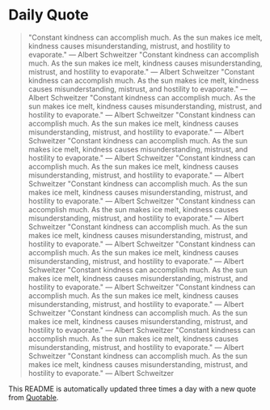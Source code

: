 # Daily Quote

> "Constant kindness can accomplish much. As the sun makes ice melt, kindness causes misunderstanding, mistrust, and hostility to evaporate."
> — Albert Schweitzer
> "Constant kindness can accomplish much. As the sun makes ice melt, kindness causes misunderstanding, mistrust, and hostility to evaporate."
> — Albert Schweitzer
> "Constant kindness can accomplish much. As the sun makes ice melt, kindness causes misunderstanding, mistrust, and hostility to evaporate."
> — Albert Schweitzer
> "Constant kindness can accomplish much. As the sun makes ice melt, kindness causes misunderstanding, mistrust, and hostility to evaporate."
> — Albert Schweitzer
> "Constant kindness can accomplish much. As the sun makes ice melt, kindness causes misunderstanding, mistrust, and hostility to evaporate."
> — Albert Schweitzer
> "Constant kindness can accomplish much. As the sun makes ice melt, kindness causes misunderstanding, mistrust, and hostility to evaporate."
> — Albert Schweitzer
> "Constant kindness can accomplish much. As the sun makes ice melt, kindness causes misunderstanding, mistrust, and hostility to evaporate."
> — Albert Schweitzer
> "Constant kindness can accomplish much. As the sun makes ice melt, kindness causes misunderstanding, mistrust, and hostility to evaporate."
> — Albert Schweitzer
> "Constant kindness can accomplish much. As the sun makes ice melt, kindness causes misunderstanding, mistrust, and hostility to evaporate."
> — Albert Schweitzer
> "Constant kindness can accomplish much. As the sun makes ice melt, kindness causes misunderstanding, mistrust, and hostility to evaporate."
> — Albert Schweitzer
> "Constant kindness can accomplish much. As the sun makes ice melt, kindness causes misunderstanding, mistrust, and hostility to evaporate."
> — Albert Schweitzer
> "Constant kindness can accomplish much. As the sun makes ice melt, kindness causes misunderstanding, mistrust, and hostility to evaporate."
> — Albert Schweitzer
> "Constant kindness can accomplish much. As the sun makes ice melt, kindness causes misunderstanding, mistrust, and hostility to evaporate."
> — Albert Schweitzer
> "Constant kindness can accomplish much. As the sun makes ice melt, kindness causes misunderstanding, mistrust, and hostility to evaporate."
> — Albert Schweitzer
> "Constant kindness can accomplish much. As the sun makes ice melt, kindness causes misunderstanding, mistrust, and hostility to evaporate."
> — Albert Schweitzer
> "Constant kindness can accomplish much. As the sun makes ice melt, kindness causes misunderstanding, mistrust, and hostility to evaporate."
> — Albert Schweitzer

This README is automatically updated three times a day with a new quote from [Quotable](https://github.com/lukePeavey/quotable).
